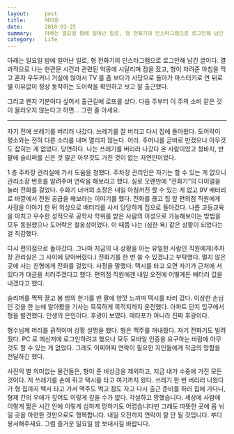```yaml
---
layout:     post
title:      락다운
date:       2018-03-25
summary:    아래는 일요일 밤에 일어난 일로, 형 전화기의 인스타그램으로 로그인해 남긴 글이다. 결과적으로 나는 현관문 시건과 관련된 악몽에 시달리며 잠을 잤고, 형이 차려준 아침을 먹고 혼자 우두커니 거실에 앉아서 TV 를 좀 보다가 사당으로 돌아가 마스터키로 연 뒤로 별 이유없이 정상 동작하는 도어락을 확인하고 씻고 잘 출근했다.
category:   Life
---
```


아래는 일요일 밤에 일어난 일로, 형 전화기의 인스타그램으로 로그인해 남긴 글이다. 결과적으로 나는 현관문 시건과 관련된 악몽에 시달리며 잠을 잤고, 형이 차려준 아침을 먹고 혼자 우두커니 거실에 앉아서 TV 를 좀 보다가 사당으로 돌아가 마스터키로 연 뒤로 별 이유없이 정상 동작하는 도어락을 확인하고 씻고 잘 출근했다.

그리고 왠지 기분이다 싶어서 출근길에 로또를 샀다. 다음 주부터 이 주의 소비 같은 것이 올라오지 않는다고 하면... 그런 줄 아세요.

---

자기 전에 쓰레기를 버리러 나갔다. 쓰레기를 잘 버리고 다시 집에 돌아왔다. 도어락이 평소와는 전혀 다른 소리를 내며 열리지 않는다. 어라. 주머니를 곧바로 만졌으나 아무것도 잡히는 게 없었다. 당연하다. 나는 쓰레기를 버리러 나갔다 온 사람이었고 청바지, 반팔에 슬리퍼를 신은 것 말곤 아무것도 가진 것이 없는 자연인이었다.

1 층 주차장 관리실에 가서 도움을 청했다. 주차장 관리인은 자기는 할 수 있는 게 없으니 관리소장 번호를 알려주며 연락을 해보라고 했다. 실로 오랜만에 “전화기”의 다이얼을 눌러 전화를 걸었다. 수화기 너머의 소장은 내일 아침까진 할 수 있는 게 없고 9V 배터리로 바깥에서 전원 공급을 해보라는 이야기를 했다. 전화를 끊고 집 앞 편의점 직원에게 사정을 이야기 한 뒤 외상으로 배터리를 사서 당당하게 집으로 돌아갔다. 나름 고등교육을 마치고 우수한 성적으로 공학사 학위를 받은 사람의 이성으로 가능해보이는 방법을 모두 동원했으나 도어락은 철옹성이었다. 이 때쯤 나는 (심한 욕) 같은 상황이 되었다는 걸 직감했다.

다시 편의점으로 돌아갔다. 그나마 지금의 내 상황을 아는 유일한 사람인 직원에게(주차장 관리실은 그 사이에 닫아버렸다.) 전화기를 한 번 쓸 수 있겠냐고 부탁했다. 멀지 않은 곳에 사는 친형에게 전화를 걸었다. 사정을 말했다. 택시를 타고 오면 자기가 근처에 서 있다가 대금을 치러주겠다고 했다. 편의점 직원에겐 내일 오전에 어떻게든 배터리 값을 내겠다고 했다.

슬리퍼를 찍찍 끌고 봄 밤의 한기를 맨 팔에 양껏 느끼며 택시를 타러 갔다. 이상한 손님인 것을 한 눈에 알아봤을 기사는 묵묵하게 목적지까지 운전했다. 아파트 단지 입구에서 형을 발견했다. 인생의 은인이다. 후광이 보였다. 메타포가 아니라 진짜 후광이다.

형수님께 머리를 긁적이며 상황 설명을 했다. 형은 맥주를 꺼내줬다. 자기 전화기도 빌려줬다. PC 로 메신저에 로그인하려고 했으나 모두 모바일 인증을 요구하는 바람에 아무것도 할 수 있는 게 없었다. 그래도 어찌어찌 연락이 필요한 지인들에게 작금의 망함을 전달하긴 했다.

사진의 별 의미없는 물건들은, 형이 준 비상금을 제외하고, 지금 내가 수중에 가진 모든 것이다. 저 쓰레기를 손에 쥐고 택시를 타고 여기까지 왔다. 쓰레기 한 번 버리러 나왔다가 형 집까지 택시 타고 가서 맥주도 먹고 잠도 자고 다시 출근 준비를 하러 집에 가다니, 형제 간의 우애가 깊어도 이렇게 깊을 수가 없다. 각설하고 망했습니다. 세상에 사람에 이렇게 짧은 시간 안에 이렇게 심하게 망하기도 어렵습니다만 그래도 따뜻한 곳에 몸 뉘일 곳을 마련한 것만으로도 행복합니다. 내일 오전까지 연락이 잘 안 될 것입니다. 부디 용서해주세요. 그럼 즐거운 일요일 밤 보내시길 바랍니다.
